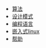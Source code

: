 <!-- _navbar.md -->

<!-- - Translations
  - [:uk: English](/)
  - [:cn: 中文](/) -->

* [算法](/other/novice-guide/README.md)
* [设计模式](/design_pattern/design.md)
* [编程语言](/rt-thread-version/rt-thread-nano/an0038-nano-introduction.md)
* [嵌入式linux](/rt-thread-version/rt-thread-smart/rt-smart-quickstart/rt-smart-quickstart.md)
* [帮助](/help/blog_init/docify_blog.md)